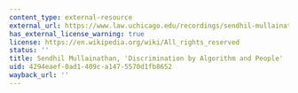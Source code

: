 ```yaml
---
content_type: external-resource
external_url: https://www.law.uchicago.edu/recordings/sendhil-mullainathan-discrimination-algorithm-and-people
has_external_license_warning: true
license: https://en.wikipedia.org/wiki/All_rights_reserved
status: ''
title: Sendhil Mullainathan, 'Discrimination by Algorithm and People'
uid: 4294eaef-0ad1-409c-a147-5570d1fb8652
wayback_url: ''
---
```

